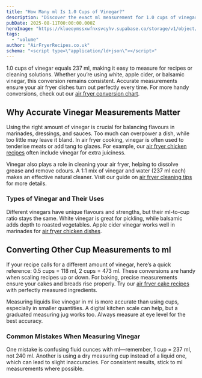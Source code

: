 ```yaml
---
title: "How Many ml Is 1.0 Cups of Vinegar?"
description: "Discover the exact ml measurement for 1.0 cups of vinegar and simplify your cooking conversions with this easy guide."
pubDate: 2025-08-11T00:00:00.000Z
heroImage: "https://klueoymssxwfnxsvcyhv.supabase.co/storage/v1/object/public/md/how-many-ml-is-1-cup-of-vinegar-44976ed5.webp"
tags:
  - "volume"
author: "AirFryerRecipes.co.uk"
schema: "<script type=\"application/ld+json\"></script>"
---
```


<p>1.0 cups of vinegar equals 237 ml, making it easy to measure for recipes or cleaning solutions. Whether you’re using white, apple cider, or balsamic vinegar, this conversion remains consistent. Accurate measurements ensure your air fryer dishes turn out perfectly every time. For more handy conversions, check out our <a href=https://www.airfryerrecipe.co.uk/air-fryer-conversion-chart>air fryer conversion chart</a>.</p>  

<h2>Why Accurate Vinegar Measurements Matter</h2>  
<p>Using the right amount of vinegar is crucial for balancing flavours in marinades, dressings, and sauces. Too much can overpower a dish, while too little may leave it bland. In air fryer cooking, vinegar is often used to tenderise meats or add tang to glazes. For example, our <a href=https://www.airfryerrecipe.co.uk/recipes>air fryer chicken recipes</a> often include vinegar for extra juiciness.</p>  

<p>Vinegar also plays a role in cleaning your air fryer, helping to dissolve grease and remove odours. A 1:1 mix of vinegar and water (237 ml each) makes an effective natural cleaner. Visit our guide on <a href=https://www.airfryerrecipe.co.uk/air-fryer-cleaner>air fryer cleaning tips</a> for more details.</p>  

<h3>Types of Vinegar and Their Uses</h3>  
<p>Different vinegars have unique flavours and strengths, but their ml-to-cup ratio stays the same. White vinegar is great for pickling, while balsamic adds depth to roasted vegetables. Apple cider vinegar works well in marinades for <a href=https://www.airfryerrecipe.co.uk/recipe-category/chicken>air fryer chicken dishes</a>.</p>  

<h2>Converting Other Cup Measurements to ml</h2>  
<p>If your recipe calls for a different amount of vinegar, here’s a quick reference: 0.5 cups = 118 ml, 2 cups = 473 ml. These conversions are handy when scaling recipes up or down. For baking, precise measurements ensure your cakes and breads rise properly. Try our <a href=https://www.airfryerrecipe.co.uk/recipe-category/cakes>air fryer cake recipes</a> with perfectly measured ingredients.</p>  

<p>Measuring liquids like vinegar in ml is more accurate than using cups, especially in smaller quantities. A digital kitchen scale can help, but a graduated measuring jug works too. Always measure at eye level for the best accuracy.</p>  

<h3>Common Mistakes When Measuring Vinegar</h3>  
<p>One mistake is confusing fluid ounces with ml—remember, 1 cup = 237 ml, not 240 ml. Another is using a dry measuring cup instead of a liquid one, which can lead to slight inaccuracies. For consistent results, stick to ml measurements where possible.</p>